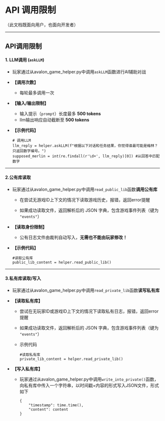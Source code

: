 # API 调用限制

（此文档既面向用户，也面向开发者）

---

## **API调用限制**

#### **1. LLM调用 (`askLLM`)**

- 玩家通过从avalon_game_helper.py中调用`askLLM`函数进行AI辅助对战

- **【调用次数】**
  - 每轮最多调用一次  

- **【输入/输出限制】**

  - 输入提示（`prompt`）长度最多 **500 tokens** 
  - llm输出响应自动截断至 **500 tokens** 

- **【示例代码】**

  ```
  # 调用LLM
  llm_reply = helper.askLLM(f"根据以下对话和任务结果，你觉得谁最可能是梅林？只返回数字编号。")
  supposed_merlin = int(re.findall(r'\d+', llm_reply)[0]) #从回答中匹配数字
  ```

------

#### 2.公有库读取

- 玩家通过从avalon_game_helper.py中调用`read_public_lib`函数**调用公有库**

  - 在尝试无游戏ID上下文的情况下读取游戏历史，报错，返回error提醒

  - 如果成功读取文件，返回解析后的 JSON 字典，包含游戏事件列表（键为 `"events"`）

- **【读取身份限制】**
  - 公有日志文件由裁判自动写入，**无需也不能由玩家修改！**

- **【示例代码】**

  ```
  #读取公有库
  public_lib_content = helper.read_public_lib()
  ```

------

#### 3.私有库读取/写入

- 玩家通过从avalon_game_helper.py中调用`read_private_lib`函数**读写私有库**

- **【读取私有库】**

  - 尝试在无玩家ID或游戏ID上下文的情况下读取私有日志，报错，返回error提醒

  - 如果成功读取文件，返回解析后的 JSON 字典，包含游戏事件列表（键为 `"events"`）

  - 示例代码

    ```
    #读取私有库
    private_lib_content = helper.read_private_lib()
    ```

- **【写入私有库】**

  - 玩家通过从avalon_game_helper.py中调用`write_into_private()`函数，向私有库中传入一个字符串，以时间戳+内容的形式写入JSON文件，形式如下

    ```
    {
    	"timestamp": time.time(),
    	"content": content
    }
    ```
